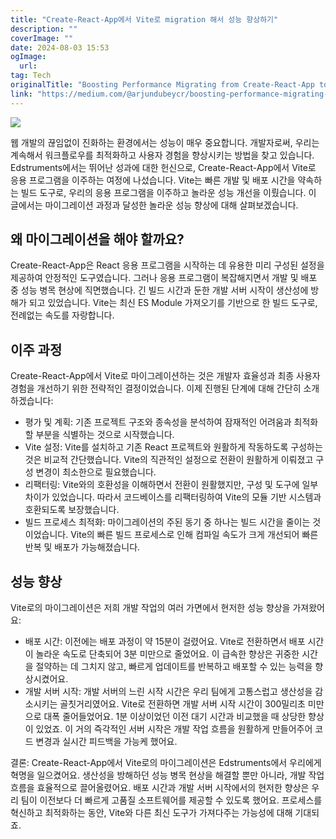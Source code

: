 ```yaml
---
title: "Create-React-App에서 Vite로 migration 해서 성능 향상하기"
description: ""
coverImage: ""
date: 2024-08-03 15:53
ogImage: 
  url: 
tag: Tech
originalTitle: "Boosting Performance Migrating from Create-React-App to Vite at Edstruments"
link: "https://medium.com/@arjundubeycr/boosting-performance-migrating-from-create-react-app-to-vite-at-edstruments-bfb9f1d22706"
---
```




<img src="/assets/img/BoostingPerformanceMigratingfromCreate-React-ApptoViteatEdstruments_0.png" />

웹 개발의 끊임없이 진화하는 환경에서는 성능이 매우 중요합니다. 개발자로써, 우리는 계속해서 워크플로우를 최적화하고 사용자 경험을 향상시키는 방법을 찾고 있습니다. Edstruments에서는 뛰어난 성과에 대한 헌신으로, Create-React-App에서 Vite로 응용 프로그램을 이주하는 여정에 나섰습니다. Vite는 빠른 개발 및 배포 시간을 약속하는 빌드 도구로, 우리의 응용 프로그램을 이주하고 놀라운 성능 개선을 이뤘습니다. 이 글에서는 마이그레이션 과정과 달성한 놀라운 성능 향상에 대해 살펴보겠습니다.

## 왜 마이그레이션을 해야 할까요?

Create-React-App은 React 응용 프로그램을 시작하는 데 유용한 미리 구성된 설정을 제공하여 안정적인 도구였습니다. 그러나 응용 프로그램이 복잡해지면서 개발 및 배포 중 성능 병목 현상에 직면했습니다. 긴 빌드 시간과 둔한 개발 서버 시작이 생산성에 방해가 되고 있었습니다. Vite는 최신 ES Module 가져오기를 기반으로 한 빌드 도구로, 전례없는 속도를 자랑합니다.

<div class="content-ad"></div>

## 이주 과정

Create-React-App에서 Vite로 마이그레이션하는 것은 개발자 효율성과 최종 사용자 경험을 개선하기 위한 전략적인 결정이었습니다. 이제 진행된 단계에 대해 간단히 소개하겠습니다:

- 평가 및 계획: 기존 프로젝트 구조와 종속성을 분석하여 잠재적인 어려움과 최적화할 부분을 식별하는 것으로 시작했습니다.
- Vite 설정: Vite를 설치하고 기존 React 프로젝트와 원활하게 작동하도록 구성하는 것은 비교적 간단했습니다. Vite의 직관적인 설정으로 전환이 원활하게 이뤄졌고 구성 변경이 최소한으로 필요했습니다.
- 리팩터링: Vite와의 호환성을 이해하면서 전환이 원활했지만, 구성 및 도구에 일부 차이가 있었습니다. 따라서 코드베이스를 리팩터링하여 Vite의 모듈 기반 시스템과 호환되도록 보장했습니다.
- 빌드 프로세스 최적화: 마이그레이션의 주된 동기 중 하나는 빌드 시간을 줄이는 것이었습니다. Vite의 빠른 빌드 프로세스로 인해 컴파일 속도가 크게 개선되어 빠른 반복 및 배포가 가능해졌습니다.

## 성능 향상

<div class="content-ad"></div>

Vite로의 마이그레이션은 저희 개발 작업의 여러 가면에서 현저한 성능 향상을 가져왔어요:

- 배포 시간: 이전에는 배포 과정이 약 15분이 걸렸어요. Vite로 전환하면서 배포 시간이 놀라운 속도로 단축되어 3분 미만으로 줄었어요. 이 급속한 향상은 귀중한 시간을 절약하는 데 그치지 않고, 빠르게 업데이트를 반복하고 배포할 수 있는 능력을 향상시켰어요.
- 개발 서버 시작: 개발 서버의 느린 시작 시간은 우리 팀에게 고통스럽고 생산성을 감소시키는 골칫거리였어요. Vite로 전환하면 개발 서버 시작 시간이 300밀리초 미만으로 대폭 줄어들었어요. 1분 이상이었던 이전 대기 시간과 비교했을 때 상당한 향상이 있었죠. 이 거의 즉각적인 서버 시작은 개발 작업 흐름을 원활하게 만들어주어 코드 변경과 실시간 피드백을 가능케 했어요.

결론: Create-React-App에서 Vite로의 마이그레이션은 Edstruments에서 우리에게 혁명을 일으켰어요. 생산성을 방해하던 성능 병목 현상을 해결할 뿐만 아니라, 개발 작업 흐름을 효율적으로 끌어올렸어요. 배포 시간과 개발 서버 시작에서의 현저한 향상은 우리 팀이 이전보다 더 빠르게 고품질 소프트웨어를 제공할 수 있도록 했어요. 프로세스를 혁신하고 최적화하는 동안, Vite와 다른 최신 도구가 가져다주는 가능성에 대해 기대되죠.
